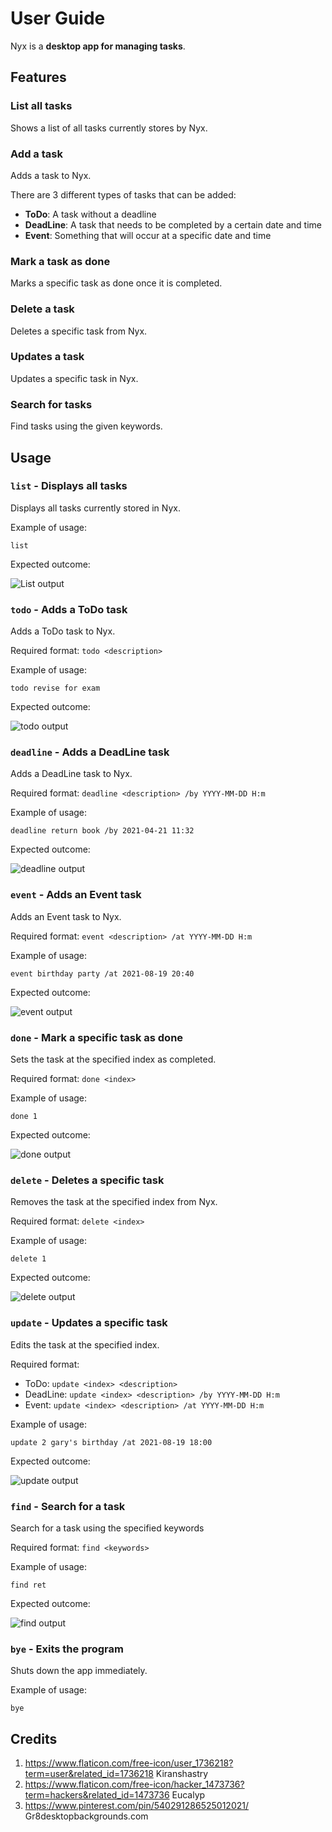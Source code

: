 # User Guide
Nyx is a **desktop app for managing tasks**. 

## Features
### List all tasks
Shows a list of all tasks currently stores by Nyx.

### Add a task
Adds a task to Nyx.

There are 3 different types of tasks that can be added:
* **ToDo**: A task without a deadline
* **DeadLine**: A task that needs to be completed by a certain date and time
* **Event**: Something that will occur at a specific date and time

### Mark a task as done
Marks a specific task as done once it is completed.

### Delete a task
Deletes a specific task from Nyx.

### Updates a task
Updates a specific task in Nyx.

### Search for tasks
Find tasks using the given keywords.

## Usage
### `list` - Displays all tasks
Displays all tasks currently stored in Nyx.

Example of usage:

`list`

Expected outcome:

![List output](./outputs/list.png)

### `todo` - Adds a ToDo task
Adds a ToDo task to Nyx.

Required format: `todo <description>`

Example of usage:

`todo revise for exam`

Expected outcome:

![todo output](./outputs/todo.png)

### `deadline` - Adds a DeadLine task
Adds a DeadLine task to Nyx.

Required format: `deadline <description> /by YYYY-MM-DD H:m`

Example of usage:

`deadline return book /by 2021-04-21 11:32`

Expected outcome:

![deadline output](./outputs/deadline.png)

### `event` - Adds an Event task
Adds an Event task to Nyx.

Required format: `event <description> /at YYYY-MM-DD H:m`

Example of usage:

`event birthday party /at 2021-08-19 20:40`

Expected outcome:

![event output](./outputs/event.png)

### `done` - Mark a specific task as done
Sets the task at the specified index as completed.

Required format: `done <index>`

Example of usage:

`done 1`

Expected outcome:

![done output](./outputs/done.png)

### `delete` - Deletes a specific task
Removes the task at the specified index from Nyx.

Required format: `delete <index>`

Example of usage:

`delete 1`

Expected outcome:

![delete output](./outputs/delete.png)

### `update` - Updates a specific task
Edits the task at the specified index.

Required format: 
* ToDo: `update <index> <description>`
* DeadLine: `update <index> <description> /by YYYY-MM-DD H:m` 
* Event: `update <index> <description> /at YYYY-MM-DD H:m`

Example of usage:

`update 2 gary's birthday /at 2021-08-19 18:00`

Expected outcome:

![update output](./outputs/update.png)

### `find` - Search for a task
Search for a task using the specified keywords

Required format: `find <keywords>`

Example of usage:

`find ret`

Expected outcome:

![find output](./outputs/find.png)

### `bye` - Exits the program
Shuts down the app immediately.

Example of usage:

`bye`

## Credits
1. https://www.flaticon.com/free-icon/user_1736218?term=user&related_id=1736218 Kiranshastry
2. https://www.flaticon.com/free-icon/hacker_1473736?term=hackers&related_id=1473736 Eucalyp
3. https://www.pinterest.com/pin/540291286525012021/ Gr8desktopbackgrounds.com
